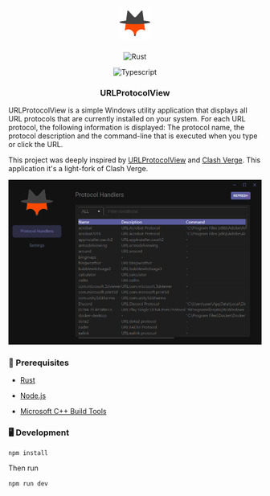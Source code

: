 <h1 align="center">
  <img src="./src/assets/image/logo.png" alt="URLProtocolViewLogo" width="64" />
</h1>

<div align="center">

![Rust](https://img.shields.io/badge/Rust-EF4A00.svg?style=flat-square)

![Typescript](https://img.shields.io/badge/Typescript-0076C6.svg?style=flat-square)

</div>

<h3 align="center">
  URLProtocolView
</h3>

URLProtocolView is a simple Windows utility application that displays all URL protocols that are currently installed on your system. For each URL protocol, the following information is displayed: The protocol name, the protocol description and the command-line that is executed when you type or click the URL.

This project was deeply inspired by [URLProtocolView](https://www.nirsoft.net/utils/url_protocol_view.html) and [Clash Verge](https://github.com/zzzgydi/clash-verge). This application it's a light-fork of Clash Verge.

<div align="center">
  <img src="./src/assets/image/URLProtocolView.png" alt="URLProtocolView"/>
</div>

### 📖 Prerequisites

- [Rust](https://www.rust-lang.org/tools/install)

- [Node.js](https://nodejs.org/en/download/)

- [Microsoft C++ Build Tools](https://visualstudio.microsoft.com/visual-cpp-build-tools/)
### 🖥️ Development

```shell
npm install
```

Then run

```shell
npm run dev
```
